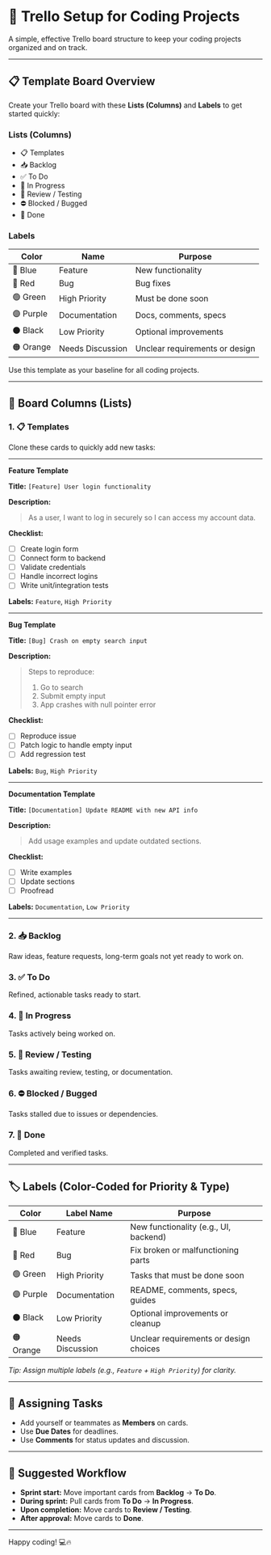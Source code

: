 # 🚀 Trello Setup for Coding Projects

A simple, effective Trello board structure to keep your coding projects organized and on track.

---

## 📋 Template Board Overview

Create your Trello board with these **Lists (Columns)** and **Labels** to get started quickly:

### Lists (Columns)
- 📋 Templates  
- 📥 Backlog  
- ✅ To Do  
- 🚧 In Progress  
- 🧪 Review / Testing  
- ⛔ Blocked / Bugged  
- 🏁 Done  

### Labels  
| Color    | Name            | Purpose                             |
| -------- | --------------- | --------------------------------- |
| 🔵 Blue  | Feature         | New functionality                  |
| 🔴 Red   | Bug             | Bug fixes                        |
| 🟢 Green | High Priority   | Must be done soon                 |
| 🟣 Purple| Documentation   | Docs, comments, specs            |
| ⚫ Black | Low Priority    | Optional improvements            |
| 🟠 Orange| Needs Discussion| Unclear requirements or design  |

Use this template as your baseline for all coding projects.

---

## 🧱 Board Columns (Lists)

### 1. 📋 Templates  
Clone these cards to quickly add new tasks:

---

**Feature Template**

**Title:** `[Feature] User login functionality`

**Description:**  
> As a user, I want to log in securely so I can access my account data.

**Checklist:**  
- [ ] Create login form  
- [ ] Connect form to backend  
- [ ] Validate credentials  
- [ ] Handle incorrect logins  
- [ ] Write unit/integration tests  

**Labels:** `Feature`, `High Priority`

---

**Bug Template**

**Title:** `[Bug] Crash on empty search input`

**Description:**  
> Steps to reproduce:  
> 1. Go to search  
> 2. Submit empty input  
> 3. App crashes with null pointer error

**Checklist:**  
- [ ] Reproduce issue  
- [ ] Patch logic to handle empty input  
- [ ] Add regression test  

**Labels:** `Bug`, `High Priority`

---

**Documentation Template**

**Title:** `[Documentation] Update README with new API info`

**Description:**  
> Add usage examples and update outdated sections.

**Checklist:**  
- [ ] Write examples  
- [ ] Update sections  
- [ ] Proofread  

**Labels:** `Documentation`, `Low Priority`

---

### 2. 📥 Backlog  
Raw ideas, feature requests, long-term goals not yet ready to work on.

### 3. ✅ To Do  
Refined, actionable tasks ready to start.

### 4. 🚧 In Progress  
Tasks actively being worked on.

### 5. 🧪 Review / Testing  
Tasks awaiting review, testing, or documentation.

### 6. ⛔ Blocked / Bugged  
Tasks stalled due to issues or dependencies.

### 7. 🏁 Done  
Completed and verified tasks.

---

## 🏷️ Labels (Color-Coded for Priority & Type)

| Color    | Label Name       | Purpose                                   |
| -------- | ---------------- | ----------------------------------------- |
| 🔵 Blue  | Feature          | New functionality (e.g., UI, backend)    |
| 🔴 Red   | Bug              | Fix broken or malfunctioning parts       |
| 🟢 Green | High Priority    | Tasks that must be done soon              |
| 🟣 Purple| Documentation    | README, comments, specs, guides           |
| ⚫ Black | Low Priority     | Optional improvements or cleanup          |
| 🟠 Orange| Needs Discussion | Unclear requirements or design choices   |

*Tip: Assign multiple labels (e.g., `Feature` + `High Priority`) for clarity.*

---

## 👥 Assigning Tasks

- Add yourself or teammates as **Members** on cards.  
- Use **Due Dates** for deadlines.  
- Use **Comments** for status updates and discussion.

---

## 📅 Suggested Workflow

- **Sprint start:** Move important cards from **Backlog** → **To Do**.  
- **During sprint:** Pull cards from **To Do** → **In Progress**.  
- **Upon completion:** Move cards to **Review / Testing**.  
- **After approval:** Move cards to **Done**.

---

Happy coding! 💻🔥